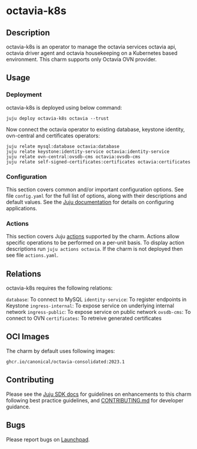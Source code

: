 # octavia-k8s

## Description

octavia-k8s is an operator to manage the octavia services octavia api,
octavia driver agent and octavia housekeeping on a Kubernetes based
environment. This charm supports only Octavia OVN provider.

## Usage

### Deployment

octavia-k8s is deployed using below command:

    juju deploy octavia-k8s octavia --trust

Now connect the octavia operator to existing database,
keystone identity, ovn-central and certificates operators:

    juju relate mysql:database octavia:database
    juju relate keystone:identity-service octavia:identity-service
    juju relate ovn-central:ovsdb-cms octavia:ovsdb-cms
    juju relate self-signed-certificates:certificates octavia:certificates

### Configuration

This section covers common and/or important configuration options. See file
`config.yaml` for the full list of options, along with their descriptions and
default values. See the [Juju documentation][juju-docs-config-apps] for details
on configuring applications.

### Actions

This section covers Juju [actions][juju-docs-actions] supported by the charm.
Actions allow specific operations to be performed on a per-unit basis. To
display action descriptions run `juju actions octavia`. If the charm is not
deployed then see file `actions.yaml`.

## Relations

octavia-k8s requires the following relations:

`database`: To connect to MySQL
`identity-service`: To register endpoints in Keystone
`ingress-internal`: To expose service on underlying internal network
`ingress-public`: To expose service on public network
`ovsdb-cms`: To connect to OVN
`certificates`: To retreive generated certificates

## OCI Images

The charm by default uses following images:

    ghcr.io/canonical/octavia-consolidated:2023.1

## Contributing

Please see the [Juju SDK docs](https://juju.is/docs/sdk) for guidelines
on enhancements to this charm following best practice guidelines, and
[CONTRIBUTING.md](contributors-guide) for developer guidance.

## Bugs

Please report bugs on [Launchpad][lp-bugs-charm-octavia-k8s].

<!-- LINKS -->

[contributors-guide]: https://opendev.org/openstack/charm-octavia-k8s/src/branch/main/CONTRIBUTING.md
[juju-docs-actions]: https://jaas.ai/docs/actions
[juju-docs-config-apps]: https://juju.is/docs/configuring-applications
[lp-bugs-charm-octavia-k8s]: https://bugs.launchpad.net/charm-octavia-k8s/+filebug
